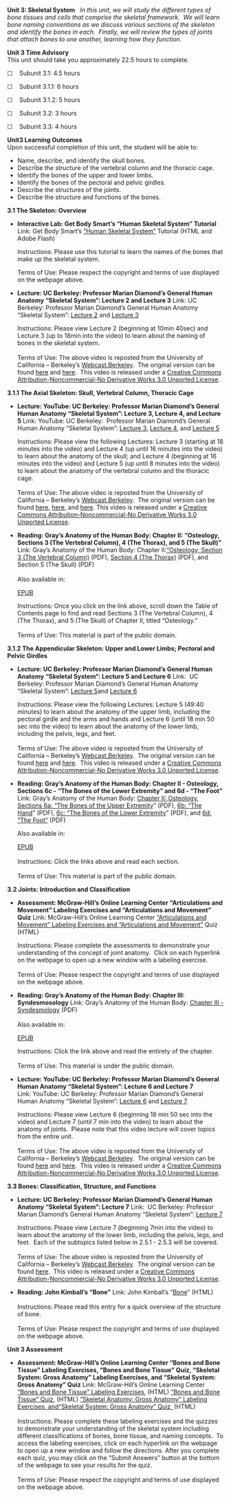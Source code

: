 **Unit 3: Skeletal System** <span id="3"></span> 
*In this unit, we will study the different types of bone tissues and
cells that comprise the skeletal framework.  We will learn bone naming
conventions as we discuss various sections of the skeleton and identify
the bones in each.  Finally, we will review the types of joints that
attach bones to one another, learning how they function.*

**Unit 3 Time Advisory**  
This unit should take you approximately 22.5 hours to complete.

☐    Subunit 3.1: 4.5 hours  
  
☐    Subunit 3.1.1: 6 hours

☐    Subunit 3.1.2: 5 hours

☐    Subunit 3.2: 3 hours

☐    Subunit 3.3: 4 hours

**Unit3 Learning Outcomes**  
Upon successful completion of this unit, the student will be able to:  
-   Name, describe, and identify the skull bones.
-   Describe the structure of the vertebral column and the thoracic
    cage.
-   Identify the bones of the upper and lower limbs.
-   Identify the bones of the pectoral and pelvic girdles.
-   Describe the structures of the joints.
-   Describe the structure and functions of the bones.

**3.1 The Skeleton: Overview** <span id="3.1"></span> 
-   **Interactive Lab: Get Body Smart’s “Human Skeletal System”
    Tutorial**
    Link: Get Body Smart’s [“Human Skeletal
    System”](http://www.getbodysmart.com/ap/skeletalsystem/skeleton/menu/menu.html)
    Tutorial (HTML and Adobe Flash)  
      
     Instructions: Please use this tutorial to learn the names of the
    bones that make up the skeletal system.  
      
     Terms of Use: Please respect the copyright and terms of use
    displayed on the webpage above.

-   **Lecture: UC Berkeley: Professor Marian Diamond’s General Human
    Anatomy “Skeletal System”: Lecture 2 and Lecture 3**
    Link: UC Berkeley: Professor Marian Diamond’s General Human Anatomy
    “Skeletal System”: [Lecture
    2](http://www.youtube.com/watch?v=36XmnYLxYyU) and [Lecture
    3](http://www.youtube.com/watch?v=EU7ZdnEFR_Y)  
      
     Instructions: Please view Lecture 2 (beginning at 10min 40sec) and
    Lecture 3 (up to 18min into the video) to learn about the naming of
    bones in the skeletal system.    
        
     Terms of Use: The above video is reposted from the University of
    California – Berkeley’s
    [Webcast.Berkeley](http://webcast.berkeley.edu/).  The original
    version can be
    found [here](http://www.youtube.com/watch?v=FjCIRLwkl3k) and [here](http://www.youtube.com/watch?v=EvrWHa1PLUQ).  This
    video is released under a [Creative Commons
    Attribution-Noncommercial-No Derivative Works 3.0 Unported
    License](http://creativecommons.org/licenses/by-nc-nd/3.0/).  

**3.1.1 The Axial Skeleton: Skull, Vertebral Column, Thoracic Cage**
<span id="3.1.1"></span> 
-   **Lecture: YouTube: UC Berkeley: Professor Marian Diamond’s General
    Human Anatomy “Skeletal System”: Lecture 3, Lecture 4, and Lecture
    5**
    Link: YouTube: UC Berkeley:  Professor Marian Diamond’s General
    Human Anatomy “Skeletal System”: [Lecture
    3](http://www.youtube.com/watch?v=EU7ZdnEFR_Y), [Lecture
    4](http://www.youtube.com/watch?v=nxb7-xFbX7g), and [Lecture
    5](http://www.youtube.com/watch?v=RcUVPvyzmfQ)  
      
     Instructions: Please view the following Lectures: Lecture 3
    (starting at 18 minutes into the video) and Lecture 4 (up until 16
    minutes into the video) to learn about the anatomy of the skull;
    and Lecture 4 (beginning at 16 minutes into the video) and Lecture 5
    (up until 8 minutes into the video) to learn about the anatomy of
    the vertebral column and the thoracic cage.  
        
     Terms of Use: The above video is reposted from the University of
    California – Berkeley’s
    [Webcast.Berkeley](http://webcast.berkeley.edu/).  The original
    version can be
    found [here](http://www.youtube.com/watch?v=EvrWHa1PLUQ), [here](http://www.youtube.com/watch?v=gv0VcUWAaQw),
    and [here](http://www.youtube.com/watch?v=Him_dCGaVS4). This video
    is released under a [Creative Commons Attribution-Noncommercial-No
    Derivative Works 3.0 Unported
    License](http://creativecommons.org/licenses/by-nc-nd/3.0/).

-   **Reading: Gray’s Anatomy of the Human Body: Chapter II: “Osteology,
    Sections 3 (The Vertebral Column), 4 (The Thorax), and 5 (The
    Skull)”**
    Link: Gray’s Anatomy of the Human Body: Chapter II:[“Osteology,
    Section 3 (The Vertebral
    Column)](https://resources.saylor.org/wwwresources/archived/site/wp-content/uploads/2014/06/BIO302-Anatomy_of_the_Human_-Body-Chapter-II-Vertebral-Column.pdf)
    (PDF), [Section 4 (The
    Thorax)](https://resources.saylor.org/wwwresources/archived/site/wp-content/uploads/2014/06/BIO302-Anatomy_of_the_Human_Body-Chapter-II-Thorax.pdf)
    (PDF), and Section 5 (The Skull) (PDF)  
        
     Also available in:  

    [EPUB](https://resources.saylor.org/wwwresources/archived/site/wp-content/uploads/2011/08/BIO302-ch2-Bartleby.com_.epub)  
      
     Instructions: Once you click on the link above, scroll down the
    Table of Contents page to find and read Sections 3 (The Vertebral
    Column), 4 (The Thorax), and 5 (The Skull) of Chapter II, titled
    “Osteology.”    
        
     Terms of Use: This material is part of the public domain. 

**3.1.2 The Appendicular Skeleton: Upper and Lower Limbs; Pectoral and
Pelvic Girdles** <span id="3.1.2"></span> 
-   **Lecture: UC Berkeley: Professor Marian Diamond’s General Human
    Anatomy “Skeletal System”: Lecture 5 and Lecture 6**
    Link:  UC Berkeley: Professor Marian Diamond’s General Human Anatomy
    “Skeletal System”: [Lecture
    5](http://www.youtube.com/watch?v=RcUVPvyzmfQ)and [Lecture
    6](http://www.youtube.com/watch?v=8q9fdAXsFBE)  
      
     Instructions: Please view the following Lectures: Lecture 5 (49:40
    minutes) to learn about the anatomy of the upper limb, including the
    pectoral girdle and the arms and hands and Lecture 6 (until 18 min
    50 sec into the video) to learn about the anatomy of the lower limb,
    including the pelvis, legs, and feet.  
        
     Terms of Use: The above video is reposted from the University of
    California – Berkeley’s
    [Webcast.Berkeley](http://webcast.berkeley.edu/).  The original
    version can be
    found [here](http://www.youtube.com/watch?v=Him_dCGaVS4) and [here](http://www.youtube.com/watch?v=nT2Sbmp1We0). 
    This video is released under a [Creative Commons
    Attribution-Noncommercial-No Derivative Works 3.0 Unported
    License](http://creativecommons.org/licenses/by-nc-nd/3.0/).  

-   **Reading: Gray’s Anatomy of the Human Body: Chapter II - Osteology,
    Sections 6c - “The Bones of the Lower Extremity” and 6d - “The
    Foot”**
    Link: Gray’s Anatomy of the Human Body: [Chapter II: Osteology,
    Sections 6a: “The Bones of the Upper
    Extremity](https://resources.saylor.org/wwwresources/archived/site/wp-content/uploads/2014/06/BIO302-Anatomy_of_the_Human_Body-Chapter-II-Bones-of-the-Upper-Extremity.pdf)”
    (PDF), [6b: “The
    Hand](https://resources.saylor.org/wwwresources/archived/site/wp-content/uploads/2014/06/BIO302-Anatomy_of_the_Human_Body-Chapter-II-The-Hand.pdf)” (PDF),
    [6c: “The Bones of the Lower
    Extremity](https://resources.saylor.org/wwwresources/archived/site/wp-content/uploads/2014/06/BIO302-Anatomy_of_the_Human_Body-Chapter-II-Bones-of-the-Lower-Extremity.pdf)”
    (PDF), and [6d: “The
    Foot”](https://resources.saylor.org/wwwresources/archived/site/wp-content/uploads/2014/06/BIO302-Anatomy_of_the_Human_Body-Chapter-II-The-Foot.pdf) (PDF)  
      
     Also available in:  

    [EPUB](https://resources.saylor.org/wwwresources/archived/site/wp-content/uploads/2011/08/BIO302-ch2with6c6d-Bartleby.com_.epub)  
        
     Instructions: Click the links above and read each section.   
        
     Terms of Use: This material is part of the public domain. 

**3.2 Joints: Introduction and Classification** <span id="3.2"></span> 
-   **Assessment: McGraw-Hill’s Online Learning Center “Articulations
    and Movement” Labeling Exercises and “Articulations and Movement”
    Quiz**
    Link: McGraw-Hill’s Online Learning Center [“Articulations and
    Movement” Labeling Exercises and “Articulations and
    Movement](http://highered.mcgraw-hill.com/sites/0072351136/student_view0/chapter8/labeling_exercises.html)[”](http://highered.mcgraw-hill.com/sites/0072351136/student_view0/chapter8/labeling_exercises.html)
    Quiz (HTML)  
      
     Instructions: Please complete the assessments to demonstrate your
    understanding of the concept of joint anatomy.  Click on each
    hyperlink on the webpage to open up a new window with a labeling
    exercise.  
        
     Terms of Use: Please respect the copyright and terms of use
    displayed on the webpage above.

-   **Reading: Gray’s Anatomy of the Human Body: Chapter III:
    Syndesmosology**
    Link: Gray’s Anatomy of the Human Body: [Chapter III -
    Syndesmology](https://resources.saylor.org/wwwresources/archived/site/wp-content/uploads/2014/06/BIO302-Anatomy_of_the_Human_Body-Chapter-III.pdf)
    (PDF)  
        
     Also available in:  

    [EPUB](https://resources.saylor.org/wwwresources/archived/site/wp-content/uploads/2011/08/BIO302-ch3-Bartleby.com_.epub)  
      
     Instructions: Click the link above and read the entirety of the
    chapter.  
        
     Terms of Use: This material is under the public domain. 

-   **Lecture: YouTube: UC Berkeley: Professor Marian Diamond’s General
    Human Anatomy “Skeletal System”: Lecture 6 and Lecture 7**
    Link: YouTube: UC Berkeley: Professor Marian Diamond’s General Human
    Anatomy “Skeletal System”: [Lecture
    6](http://www.youtube.com/watch?v=8q9fdAXsFBE) and [Lecture
    7](http://www.youtube.com/watch?v=qlEAIz8zV70)  
      
     Instructions: Please view Lecture 6 (beginning 18 min 50 sec into
    the video) and Lecture 7 (until 7 min into the video) to learn about
    the anatomy of joints.  Please note that this video lecture will
    cover topics from the entire unit.  
        
     Terms of Use: The above video is reposted from the University of
    California – Berkeley’s
    [Webcast.Berkeley](http://webcast.berkeley.edu/).  The original
    version can be
    found [here](http://www.youtube.com/watch?v=nT2Sbmp1We0) and [here](http://www.youtube.com/watch?v=Y4igRkNlth4). 
    This video is released under a [Creative Commons
    Attribution-Noncommercial-No Derivative Works 3.0 Unported
    License](http://creativecommons.org/licenses/by-nc-nd/3.0/).  

**3.3 Bones: Classification, Structure, and Functions** <span
id="3.3"></span> 
-   **Lecture: UC Berkeley: Professor Marian Diamond’s General Human
    Anatomy “Skeletal System”: Lecture 7**
    Link:  UC Berkeley: Professor Marian Diamond’s General Human Anatomy
    “Skeletal System”: [Lecture
    7](http://www.youtube.com/watch?v=qlEAIz8zV70)  
      
     Instructions: Please view Lecture 7 (beginning 7min into the video)
    to learn about the anatomy of the lower limb, including the pelvis,
    legs, and feet.  Each of the subtopics listed below in 2.5.1 - 2.5.3
    will be covered.  
        
     Terms of Use: The above video is reposted from the University of
    California – Berkeley’s
    [Webcast.Berkeley](http://webcast.berkeley.edu/).  The original
    version can be
    found [here](http://www.youtube.com/watch?v=Y4igRkNlth4).  This
    video is released under a [Creative Commons
    Attribution-Noncommercial-No Derivative Works 3.0 Unported
    License](http://creativecommons.org/licenses/by-nc-nd/3.0/).

-   **Reading: John Kimball’s “Bone”**
    Link: John Kimball’s
    “[Bone](http://users.rcn.com/jkimball.ma.ultranet/BiologyPages/B/Bone.html)”
    (HTML)  
        
     Instructions: Please read this entry for a quick overview of the
    structure of bone.  
        
     Terms of Use: Please respect the copyright and terms of use
    displayed on the webpage above.

**Unit 3 Assessment** <span id="3.4"></span> 
-   **Assessment: McGraw-Hill’s Online Learning Center “Bones and Bone
    Tissue” Labeling Exercises, “Bones and Bone Tissue” Quiz, “Skeletal
    System: Gross Anatomy” Labeling Exercises, and “Skeletal System:
    Gross Anatomy” Quiz**
    Link: McGraw-Hill’s Online Learning Center [“Bones and Bone Tissue”
    Labeling
    Exercises](http://highered.mcgraw-hill.com/sites/0072351136/student_view0/chapter6/labeling_exercises.html),
    (HTML) [“Bones and Bone Tissue”
    Quiz](http://highered.mcgraw-hill.com/sites/0072351136/student_view0/chapter6/chapter_quiz.html),
    (HTML) [“Skeletal Anatomy: Gross Anatomy” Labeling Exercises,
    and“Skeletal System: Gross Anatomy” Quiz
     ](http://highered.mcgraw-hill.com/sites/0072351136/student_view0/chapter7/labeling_exercises.html)(HTML)  
        
     Instructions: Please complete these labeling exercises and the
    quizzes to demonstrate your understanding of the skeletal system
    including different classifications of bones, bone tissue, and
    naming concepts.  To access the labeling exercises, click on each
    hyperlink on the webpage to open up a new window and follow the
    directions. After you complete each quiz, you may click on the
    “Submit Answers” button at the bottom of the webpage to see your
    results for the quiz.  
        
     Terms of Use: Please respect the copyright and terms of use
    displayed on the webpage above.


